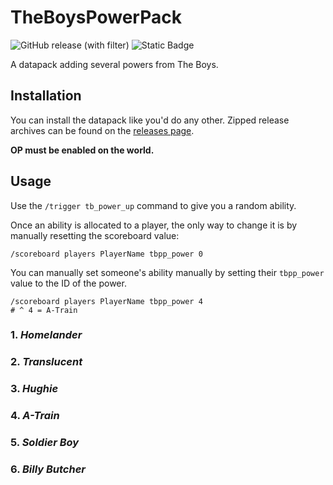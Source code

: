 # TheBoysPowerPack

![GitHub release (with filter)](https://img.shields.io/github/v/release/jibstack64/TheBoysPowerPack) ![Static Badge](https://img.shields.io/badge/powers-6-orange)

A datapack adding several powers from The Boys.

## Installation

You can install the datapack like you'd do any other. Zipped release archives can be found on the [releases page](https://github.com/jibstack64/TheBoysPowerPack/releases).

**OP must be enabled on the world.**

## Usage

Use the `/trigger tb_power_up` command to give you a random ability.

Once an ability is allocated to a player, the only way to change it is by manually resetting the scoreboard value:
```
/scoreboard players PlayerName tbpp_power 0
```

You can manually set someone's ability manually by setting their `tbpp_power` value to the ID of the power.

```
/scoreboard players PlayerName tbpp_power 4
# ^ 4 = A-Train
```

### 1. *Homelander*

### 2. *Translucent*

### 3. *Hughie*

### 4. *A-Train*

### 5. *Soldier Boy*

### 6. *Billy Butcher*
